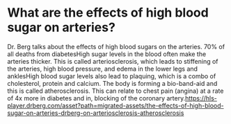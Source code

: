 # What are the effects of high blood sugar on arteries?

Dr. Berg talks about the effects of high blood sugars on the arteries. 70% of all deaths from diabetesHigh sugar levels in the blood often make the arteries thicker. This is called arteriosclerosis, which leads to stiffening of the arteries, high blood pressure, and edema in the lower legs and anklesHigh blood sugar levels also lead to plaquing, which is a combo of cholesterol, protein and calcium. The body is forming a bio-band-aid and this is called atherosclerosis. This can relate to chest pain (angina) at a rate of 4x more in diabetes and in, blocking of the coronary artery.https://hls-player.drberg.com/asset?path=migrated-assets/the-effects-of-high-blood-sugar-on-arteries-drberg-on-arteriosclerosis-atherosclerosis